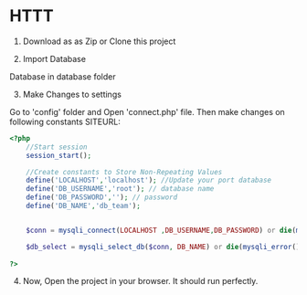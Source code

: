 # HTTT
1. Download as as Zip or Clone this project

2. Import Database

Database in database folder

3. Make Changes to settings

Go to 'config' folder and Open 'connect.php' file. Then make changes on following constants
SITEURL:
```php
<?php 
    //Start session
    session_start();

    //Create constants to Store Non-Repeating Values
    define('LOCALHOST','localhost'); //Update your port database
    define('DB_USERNAME','root'); // database name
    define('DB_PASSWORD',''); // password
    define('DB_NAME','db_team');


    $conn = mysqli_connect(LOCALHOST ,DB_USERNAME,DB_PASSWORD) or die(mysqli_error());  // Connect to database

    $db_select = mysqli_select_db($conn, DB_NAME) or die(mysqli_error());  //Selecting database
            
?>
```

4. Now, Open the project in your browser. It should run perfectly.

